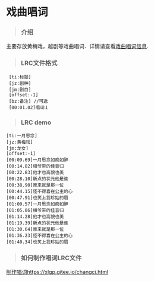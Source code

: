 # 戏曲唱词

> ### 介绍
主要存放黄梅戏，越剧等戏曲唱词．详情请查看[戏曲唱词信息](https://xlgp.gitee.io/opera-lyrics-doc/#/).

> ### LRC文件格式
```
 [ti:标题]
 [jz:剧种]
 [jm:剧目]
 [offset:-1]
 [bz:备注] //可选
 [00:01.02]唱词１
```

> ### LRC demo
```
[ti:一月思念]
[jz:黄梅戏]
[jm:龙女]
[offset:-1]
[00:09.69]一月思念如痴如醉
[00:14.82]相爷带的佳音归
[00:22.83]他才也高貌也美
[00:28.10]新点的状元他是谁
[00:38.90]原来就是那一位
[00:44.15]怪不得喜在公主的心
[00:47.91]也笑上我珍姑的眉
[01:00.57]一月思念如痴如醉
[01:05.86]相爷带的佳音归
[01:14.28]他才也高貌也美
[01:19.39]新点的状元他是谁
[01:30.64]原来就是那一位
[01:36.23]怪不得喜在公主的心
[01:40.34]也笑上我珍姑的眉
```

> ### 如何制作唱词LRC文件
[制作唱词https://xlgp.gitee.io/changci.html](https://xlgp.gitee.io/changci.html)
